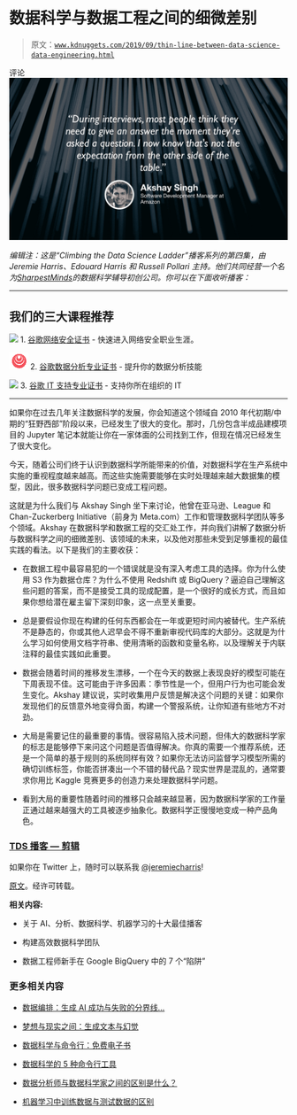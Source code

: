 # 数据科学与数据工程之间的细微差别

> 原文：[`www.kdnuggets.com/2019/09/thin-line-between-data-science-data-engineering.html`](https://www.kdnuggets.com/2019/09/thin-line-between-data-science-data-engineering.html)

评论![图示](img/ae69eaf0d57306d66f83b1938622be5f.png)

*编辑注：这是“Climbing the Data Science Ladder”播客系列的第四集，由 Jeremie Harris、Edouard Harris 和 Russell Pollari 主持。他们共同经营一个名为*[*SharpestMinds*](http://sharpestminds.com/)*的数据科学辅导初创公司。你可以在下面收听播客：*

* * *

## 我们的三大课程推荐

![](img/0244c01ba9267c002ef39d4907e0b8fb.png) 1\. [谷歌网络安全证书](https://www.kdnuggets.com/google-cybersecurity) - 快速进入网络安全职业生涯。

![](img/e225c49c3c91745821c8c0368bf04711.png) 2\. [谷歌数据分析专业证书](https://www.kdnuggets.com/google-data-analytics) - 提升你的数据分析技能

![](img/0244c01ba9267c002ef39d4907e0b8fb.png) 3\. [谷歌 IT 支持专业证书](https://www.kdnuggets.com/google-itsupport) - 支持你所在组织的 IT

* * *

如果你在过去几年关注数据科学的发展，你会知道这个领域自 2010 年代初期/中期的“狂野西部”阶段以来，已经发生了很大的变化。那时，几份包含半成品建模项目的 Jupyter 笔记本就能让你在一家体面的公司找到工作，但现在情况已经发生了很大变化。

今天，随着公司们终于认识到数据科学所能带来的价值，对数据科学在生产系统中实施的重视程度越来越高。而这些实施需要能够在实时处理越来越大数据集的模型，因此，很多数据科学问题已变成工程问题。

这就是为什么我们与 Akshay Singh 坐下来讨论，他曾在亚马逊、League 和 Chan-Zuckerberg Initiative（前身为 Meta.com）工作和管理数据科学团队等多个领域。Akshay 在数据科学和数据工程的交汇处工作，并向我们讲解了数据分析与数据科学之间的细微差别、该领域的未来，以及他对那些未受到足够重视的最佳实践的看法。以下是我们的主要收获：

+   在数据工程中最容易犯的一个错误就是没有深入考虑工具的选择。你为什么使用 S3 作为数据仓库？为什么不使用 Redshift 或 BigQuery？逼迫自己理解这些问题的答案，而不是接受工具的现成配置，是一个很好的成长方式，而且如果你想给潜在雇主留下深刻印象，这一点至关重要。

+   总是要假设你现在构建的任何东西都会在一年或更短时间内被替代。生产系统不是静态的，你或其他人迟早会不得不重新审视代码库的大部分。这就是为什么学习如何使用文档字符串、使用清晰的函数和变量名称，以及理解关于内联注释的最佳实践如此重要。

+   数据会随着时间的推移发生漂移，一个在今天的数据上表现良好的模型可能在下周表现不佳。这可能由于许多因素：季节性是一个，但用户行为也可能会发生变化。Akshay 建议说，实时收集用户反馈是解决这个问题的关键：如果你发现他们的反馈意外地变得负面，构建一个警报系统，让你知道有些地方不对劲。

+   大局是需要记住的最重要的事情。很容易陷入技术问题，但伟大的数据科学家的标志是能够停下来问这个问题是否值得解决。你真的需要一个推荐系统，还是一个简单的基于规则的系统同样有效？如果你无法访问监督学习模型所需的确切训练标签，你能否拼凑出一个不错的替代品？现实世界是混乱的，通常要求你用比 Kaggle 竞赛更多的创造力来处理数据科学问题。

+   看到大局的重要性随着时间的推移只会越来越显著，因为数据科学家的工作量正通过越来越强大的工具被逐步抽象化。数据科学正慢慢地变成一种产品角色。

### [TDS 播客 — 剪辑](https://youtu.be/kA5LCMsr87w)

如果你在 Twitter 上，随时可以联系我 [@jeremiecharris](https://twitter.com/jeremiecharris)!

[原文](https://towardsdatascience.com/the-thin-line-between-data-science-and-data-engineering-2e6bd922fe35)。经许可转载。

**相关内容:**

+   关于 AI、分析、数据科学、机器学习的十大最佳播客

+   构建高效数据科学团队

+   数据工程师新手在 Google BigQuery 中的 7 个“陷阱”

### 更多相关内容

+   [数据编排：生成 AI 成功与失败的分界线…](https://www.kdnuggets.com/2024/07/astronomer/data-orchestration-the-dividing-line-between-generative-ai-success-and-failure)

+   [梦想与现实之间：生成文本与幻觉](https://www.kdnuggets.com/between-dreams-and-reality-generative-text-and-hallucinations)

+   [数据科学与命令行：免费电子书](https://www.kdnuggets.com/2022/03/data-science-command-line-free-ebook.html)

+   [数据科学的 5 种命令行工具](https://www.kdnuggets.com/2023/03/5-command-line-tools-data-science.html)

+   [数据分析师与数据科学家之间的区别是什么？](https://www.kdnuggets.com/2022/03/difference-data-analysts-data-scientists.html)

+   [机器学习中训练数据与测试数据的区别](https://www.kdnuggets.com/2022/08/difference-training-testing-data-machine-learning.html)
